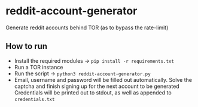 # reddit-account-generator

Generate reddit accounts behind TOR (as to bypass the rate-limit)

## How to run

- Install the required modules -> `pip install -r requirements.txt`
- Run a TOR instance
- Run the script -> `python3 reddit-account-generator.py`
- Email, username and password will be filled out automatically. Solve the captcha and finish signing up for the next account to be generated
Credentials will be printed out to stdout, as well as appended to `credentials.txt`


